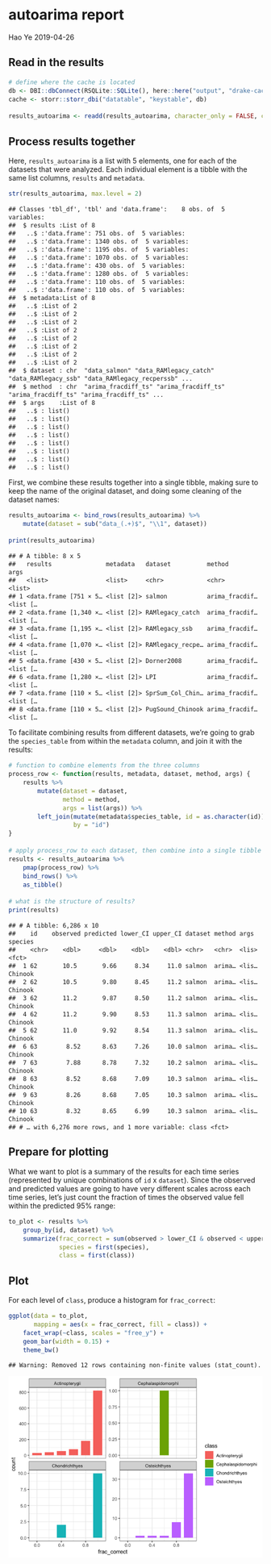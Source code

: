 autoarima report
================
Hao Ye
2019-04-26

## Read in the results

``` r
# define where the cache is located
db <- DBI::dbConnect(RSQLite::SQLite(), here::here("output", "drake-cache.sqlite"))
cache <- storr::storr_dbi("datatable", "keystable", db)

results_autoarima <- readd(results_autoarima, character_only = FALSE, cache = cache)
```

## Process results together

Here, `results_autoarima` is a list with 5 elements, one for each of the
datasets that were analyzed. Each individual element is a tibble with
the same list columns, `results` and
    `metadata`.

``` r
str(results_autoarima, max.level = 2)
```

    ## Classes 'tbl_df', 'tbl' and 'data.frame':    8 obs. of  5 variables:
    ##  $ results :List of 8
    ##   ..$ :'data.frame': 751 obs. of  5 variables:
    ##   ..$ :'data.frame': 1340 obs. of  5 variables:
    ##   ..$ :'data.frame': 1195 obs. of  5 variables:
    ##   ..$ :'data.frame': 1070 obs. of  5 variables:
    ##   ..$ :'data.frame': 430 obs. of  5 variables:
    ##   ..$ :'data.frame': 1280 obs. of  5 variables:
    ##   ..$ :'data.frame': 110 obs. of  5 variables:
    ##   ..$ :'data.frame': 110 obs. of  5 variables:
    ##  $ metadata:List of 8
    ##   ..$ :List of 2
    ##   ..$ :List of 2
    ##   ..$ :List of 2
    ##   ..$ :List of 2
    ##   ..$ :List of 2
    ##   ..$ :List of 2
    ##   ..$ :List of 2
    ##   ..$ :List of 2
    ##  $ dataset : chr  "data_salmon" "data_RAMlegacy_catch" "data_RAMlegacy_ssb" "data_RAMlegacy_recperssb" ...
    ##  $ method  : chr  "arima_fracdiff_ts" "arima_fracdiff_ts" "arima_fracdiff_ts" "arima_fracdiff_ts" ...
    ##  $ args    :List of 8
    ##   ..$ : list()
    ##   ..$ : list()
    ##   ..$ : list()
    ##   ..$ : list()
    ##   ..$ : list()
    ##   ..$ : list()
    ##   ..$ : list()
    ##   ..$ : list()

First, we combine these results together into a single tibble, making
sure to keep the name of the original dataset, and doing some cleaning
of the dataset names:

``` r
results_autoarima <- bind_rows(results_autoarima) %>%
    mutate(dataset = sub("data_(.+)$", "\\1", dataset))

print(results_autoarima)
```

    ## # A tibble: 8 x 5
    ##   results               metadata   dataset          method         args    
    ##   <list>                <list>     <chr>            <chr>          <list>  
    ## 1 <data.frame [751 × 5… <list [2]> salmon           arima_fracdif… <list […
    ## 2 <data.frame [1,340 ×… <list [2]> RAMlegacy_catch  arima_fracdif… <list […
    ## 3 <data.frame [1,195 ×… <list [2]> RAMlegacy_ssb    arima_fracdif… <list […
    ## 4 <data.frame [1,070 ×… <list [2]> RAMlegacy_recpe… arima_fracdif… <list […
    ## 5 <data.frame [430 × 5… <list [2]> Dorner2008       arima_fracdif… <list […
    ## 6 <data.frame [1,280 ×… <list [2]> LPI              arima_fracdif… <list […
    ## 7 <data.frame [110 × 5… <list [2]> SprSum_Col_Chin… arima_fracdif… <list […
    ## 8 <data.frame [110 × 5… <list [2]> PugSound_Chinook arima_fracdif… <list […

To facilitate combining results from different datasets, we’re going to
grab the `species_table` from within the `metadata` column, and join it
with the results:

``` r
# function to combine elements from the three columns
process_row <- function(results, metadata, dataset, method, args) {
    results %>%
        mutate(dataset = dataset, 
               method = method, 
               args = list(args)) %>%
        left_join(mutate(metadata$species_table, id = as.character(id)), 
                  by = "id")
}

# apply process_row to each dataset, then combine into a single tibble
results <- results_autoarima %>%
    pmap(process_row) %>%
    bind_rows() %>%
    as_tibble()

# what is the structure of results?
print(results)
```

    ## # A tibble: 6,286 x 10
    ##    id    observed predicted lower_CI upper_CI dataset method args  species
    ##    <chr>    <dbl>     <dbl>    <dbl>    <dbl> <chr>   <chr>  <lis> <fct>  
    ##  1 62       10.5       9.66     8.34     11.0 salmon  arima… <lis… Chinook
    ##  2 62       10.5       9.80     8.45     11.2 salmon  arima… <lis… Chinook
    ##  3 62       11.2       9.87     8.50     11.2 salmon  arima… <lis… Chinook
    ##  4 62       11.2       9.90     8.53     11.3 salmon  arima… <lis… Chinook
    ##  5 62       11.0       9.92     8.54     11.3 salmon  arima… <lis… Chinook
    ##  6 63        8.52      8.63     7.26     10.0 salmon  arima… <lis… Chinook
    ##  7 63        7.88      8.78     7.32     10.2 salmon  arima… <lis… Chinook
    ##  8 63        8.52      8.68     7.09     10.3 salmon  arima… <lis… Chinook
    ##  9 63        8.26      8.68     7.05     10.3 salmon  arima… <lis… Chinook
    ## 10 63        8.32      8.65     6.99     10.3 salmon  arima… <lis… Chinook
    ## # … with 6,276 more rows, and 1 more variable: class <fct>

## Prepare for plotting

What we want to plot is a summary of the results for each time series
(represented by unique combinations of `id` x `dataset`). Since the
observed and predicted values are going to have very different scales
across each time series, let’s just count the fraction of times the
observed value fell within the predicted 95% range:

``` r
to_plot <- results %>%
    group_by(id, dataset) %>%
    summarize(frac_correct = sum(observed > lower_CI & observed < upper_CI) / n(), 
              species = first(species), 
              class = first(class))
```

## Plot

For each level of `class`, produce a histogram for `frac_correct`:

``` r
ggplot(data = to_plot, 
       mapping = aes(x = frac_correct, fill = class)) + 
    facet_wrap(~class, scales = "free_y") + 
    geom_bar(width = 0.15) + 
    theme_bw()
```

    ## Warning: Removed 12 rows containing non-finite values (stat_count).

![](autoarima_report_files/figure-gfm/unnamed-chunk-5-1.png)<!-- -->

